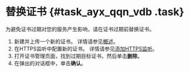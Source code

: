 # 替换证书 {#task_ayx_qqn_vdb .task}

为避免证书过期对您的服务产生影响，请在证书过期前替换证书。

1.  新建并上传一个新的证书。 详情请参见[概述](intl.zh-CN/证书管理/创建证书/概述.md#)。
2.  在HTTPS监听中配置新的证书。 详情请参见[添加HTTPS监听](../../../../intl.zh-CN/监听/添加HTTPS监听.md#)。
3.  打开证书管理页面，找到过期目标证书，然后单击**删除**。
4.  在弹出的对话框中，单击**确认**。

